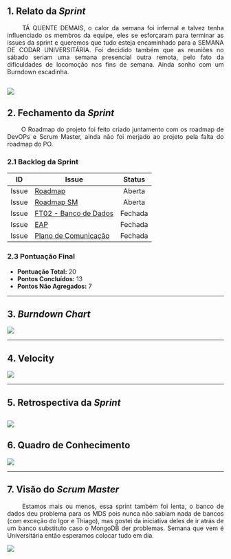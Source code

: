 ## 1. Relato da _Sprint_

<p align="justify">&emsp;&emsp; TÁ QUENTE DEMAIS, o calor da semana foi infernal e talvez tenha influenciado os membros da equipe, eles se esforçaram para terminar as issues da sprint e queremos que tudo esteja encaminhado para a SEMANA DE CODAR UNIVERSITÁRIA. Foi decidido também que as reuniões no sábado seriam uma semana presencial outra remota, pelo fato da dificuldades de locomoção nos fins de semana. Ainda sonho com um Burndown escadinha.
</p>


![](https://media.giphy.com/media/Dgt282fuOmSnC/giphy.gif)
------------

## 2. Fechamento da _Sprint_
<p align="justify">&emsp;&emsp; O Roadmap do projeto foi feito criado juntamento com os roadmap de DevOPs e Scrum Master, ainda não foi merjado ao projeto pela falta do roadmap do PO.
</p>

### 2.1 Backlog da Sprint

| ID | Issue | Status |
|:--:| ------- | :----: |
| Issue | [Roadmap](https://github.com/fga-eps-mds/2019.2-arbc/issues/20) | Aberta |
| Issue | [Roadmap SM](https://github.com/fga-eps-mds/2019.2-arbc/issues/31) | Aberta |
| Issue | [FT02 - Banco de Dados](https://github.com/fga-eps-mds/2019.2-arbc/issues/24)| Fechada |
| Issue | [EAP](https://github.com/fga-eps-mds/2019.2-arbc/issues/37) | Fechada |
| Issue | [Plano de Comunicação](https://github.com/fga-eps-mds/2019.2-arbc/issues/55) | Fechada |

### 2.3 Pontuação Final

* __Pontuação Total:__ 20
* __Pontos Concluídos:__ 13
* __Pontos Não Agregados:__ 7

------------

## 3. _Burndown Chart_


![](https://i.ibb.co/f4ZYqtX/bd3.png)

------------

## 4. Velocity

![](https://i.ibb.co/2grhT5c/v3-1.png)

------------

## 5. Retrospectiva da _Sprint_

![](https://i.ibb.co/pZszKx5/res3.png)
------------

## 6. Quadro de Conhecimento

![](https://i.ibb.co/VScZ3r4/conh3.png)

----

## 7. Visão do _Scrum Master_

<p align="justify">&emsp;&emsp; Estamos mais ou menos, essa sprint também foi lenta, o banco de dados deu problema para os MDS pois nunca não sabiam nada de bancos (com exceção do Igor e Thiago), mas gostei da iniciativa deles de ir atrás de um banco substituto caso o MongoDB der problemas. Semana que vem é Universitária então esperamos colocar tudo em dia. </p>

![](https://media.giphy.com/media/AYP77klN85gWY/giphy.gif)
